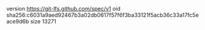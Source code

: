 version https://git-lfs.github.com/spec/v1
oid sha256:c6031a9aed92467b3a02db0617f57f6f3ba33121f5acb36c33a17fc5eace9d6b
size 13271
